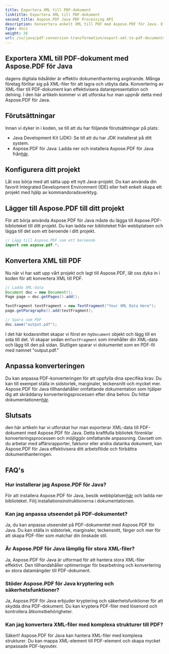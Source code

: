 ```yaml
---
title: Exportera XML till PDF-dokument
linktitle: Exportera XML till PDF-dokument
second_title: Aspose.PDF Java PDF Processing API
description: Konvertera enkelt XML till PDF med Aspose.PDF för Java. Effektivisera datarepresentation och delning. Lär dig hur i den här omfattande guiden.
type: docs
weight: 26
url: /sv/java/pdf-conversion-transformation/export-xml-to-pdf-documents/
---
```


## Exportera XML till PDF-dokument med Aspose.PDF för Java

dagens digitala tidsålder är effektiv dokumenthantering avgörande. Många företag förlitar sig på XML-filer för att lagra och utbyta data. Konvertering av XML-filer till PDF-dokument kan effektivisera datarepresentation och delning. I den här artikeln kommer vi att utforska hur man uppnår detta med Aspose.PDF för Java.

## Förutsättningar

Innan vi dyker in i koden, se till att du har följande förutsättningar på plats:

- Java Development Kit (JDK): Se till att du har JDK installerat på ditt system.
-  Aspose.PDF för Java: Ladda ner och installera Aspose.PDF för Java från[här](https://releases.aspose.com/pdf/java/).

## Konfigurera ditt projekt

Låt oss börja med att sätta upp ett nytt Java-projekt. Du kan använda din favorit Integrated Development Environment (IDE) eller helt enkelt skapa ett projekt med hjälp av kommandoradsverktyg. 

## Lägger till Aspose.PDF till ditt projekt

För att börja använda Aspose.PDF för Java måste du lägga till Aspose.PDF-biblioteket till ditt projekt. Du kan ladda ner biblioteket från webbplatsen och lägga till det som ett beroende i ditt projekt.

```java
// Lägg till Aspose.PDF som ett beroende
import com.aspose.pdf.*;
```

## Konvertera XML till PDF

Nu när vi har satt upp vårt projekt och lagt till Aspose.PDF, låt oss dyka in i koden för att konvertera XML till PDF.

```java
// Ladda XML-data
Document doc = new Document();
Page page = doc.getPages().add();

TextFragment textFragment = new TextFragment("Your XML Data Here");
page.getParagraphs().add(textFragment);

// Spara som PDF
doc.save("output.pdf");
```

 I det här kodavsnittet skapar vi först en ny`Document` objekt och lägg till en sida till det. Vi skapar sedan en`TextFragment` som innehåller din XML-data och lägg till den på sidan. Slutligen sparar vi dokumentet som en PDF-fil med namnet "output.pdf."

## Anpassa konverteringen

 Du kan anpassa PDF-konverteringen för att uppfylla dina specifika krav. Du kan till exempel ställa in sidstorlek, marginaler, teckensnitt och mycket mer. Aspose.PDF för Java tillhandahåller omfattande dokumentation som hjälper dig att skräddarsy konverteringsprocessen efter dina behov. Du hittar dokumentationen[här](https://reference.aspose.com/pdf/java/).

## Slutsats

den här artikeln har vi utforskat hur man exporterar XML-data till PDF-dokument med Aspose.PDF för Java. Detta kraftfulla bibliotek förenklar konverteringsprocessen och möjliggör omfattande anpassning. Oavsett om du arbetar med affärsrapporter, fakturor eller andra datarika dokument, kan Aspose.PDF för Java effektivisera ditt arbetsflöde och förbättra dokumenthanteringen.

## FAQ's

### Hur installerar jag Aspose.PDF för Java?

 För att installera Aspose.PDF för Java, besök webbplatsen[här](https://releases.aspose.com/pdf/java/) och ladda ner biblioteket. Följ installationsinstruktionerna i dokumentationen.

### Kan jag anpassa utseendet på PDF-dokumentet?

Ja, du kan anpassa utseendet på PDF-dokumentet med Aspose.PDF för Java. Du kan ställa in sidstorlek, marginaler, teckensnitt, färger och mer för att skapa PDF-filer som matchar din önskade stil.

### Är Aspose.PDF för Java lämplig för stora XML-filer?

Ja, Aspose.PDF för Java är utformad för att hantera stora XML-filer effektivt. Den tillhandahåller optimeringar för bearbetning och konvertering av stora datamängder till PDF-dokument.

### Stöder Aspose.PDF för Java kryptering och säkerhetsfunktioner?

Ja, Aspose.PDF för Java erbjuder kryptering och säkerhetsfunktioner för att skydda dina PDF-dokument. Du kan kryptera PDF-filer med lösenord och kontrollera åtkomstbehörigheter.

### Kan jag konvertera XML-filer med komplexa strukturer till PDF?

Säkert! Aspose.PDF för Java kan hantera XML-filer med komplexa strukturer. Du kan mappa XML-element till PDF-element och skapa mycket anpassade PDF-layouter.